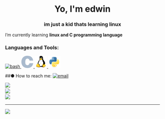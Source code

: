 <h1 align="center">Yo, I'm edwin</h1>
<h3 align="center">im just a kid thats learning linux</h3>

I’m currently learning **linux and C programming language**


<h3 align="left"></h3>
<p align="left">
</p>

<h3 align="left">Languages and Tools:</h3>
<p align="left"> <a href="https://www.gnu.org/software/bash/" target="_blank" rel="noreferrer"> <img src="https://www.vectorlogo.zone/logos/gnu_bash/gnu_bash-icon.svg" alt="bash" width="40" height="40"/> </a> <a href="https://www.cprogramming.com/" target="_blank" rel="noreferrer"> <img src="https://raw.githubusercontent.com/devicons/devicon/master/icons/c/c-original.svg" alt="c" width="40" height="40"/> </a> <a href="https://www.linux.org/" target="_blank" rel="noreferrer"> <img src="https://raw.githubusercontent.com/devicons/devicon/master/icons/linux/linux-original.svg" alt="linux" width="40" height="40"/> </a> <a href="https://www.python.org" target="_blank" rel="noreferrer"> <img src="https://raw.githubusercontent.com/devicons/devicon/master/icons/python/python-original.svg" alt="python" width="40" height="40"/> </a> </p>



##● How to reach me:
[![email](https://img.shields.io/badge/Email-D14836?logo=gmail&logoColor=white)](mailto:pouyaoffcial@gmail.com) 


![](https://github-readme-stats.vercel.app/api?username=e3dw1n&theme=merko&hide_border=false&include_all_commits=false&count_private=false)<br/>
![](https://nirzak-streak-stats.vercel.app/?user=e3dw1n&theme=merko&hide_border=false)<br/>
![](https://github-readme-stats.vercel.app/api/top-langs/?username=e3dw1n&theme=merko&hide_border=false&include_all_commits=false&count_private=false&layout=compact)

---
[![](https://visitcount.itsvg.in/api?id=e3dw1n&icon=0&color=0)](https://visitcount.itsvg.in)

